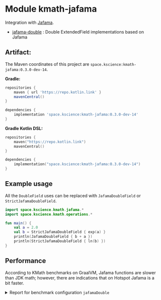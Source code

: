# Module kmath-jafama

Integration with [Jafama](https://github.com/jeffhain/jafama).

 - [jafama-double](src/main/kotlin/space/kscience/kmath/jafama/) : Double ExtendedField implementations based on Jafama


## Artifact:

The Maven coordinates of this project are `space.kscience:kmath-jafama:0.3.0-dev-14`.

**Gradle:**
```gradle
repositories {
    maven { url 'https://repo.kotlin.link' }
    mavenCentral()
}

dependencies {
    implementation 'space.kscience:kmath-jafama:0.3.0-dev-14'
}
```
**Gradle Kotlin DSL:**
```kotlin
repositories {
    maven("https://repo.kotlin.link")
    mavenCentral()
}

dependencies {
    implementation("space.kscience:kmath-jafama:0.3.0-dev-14")
}
```

## Example usage

All the `DoubleField` uses can be replaced with `JafamaDoubleField` or `StrictJafamaDoubleField`.

```kotlin
import space.kscience.kmath.jafama.*
import space.kscience.kmath.operations.*

fun main() {
    val a = 2.0
    val b = StrictJafamaDoubleField { exp(a) }
    println(JafamaDoubleField { b + a })
    println(StrictJafamaDoubleField { ln(b) })
}
```

## Performance

According to KMath benchmarks on GraalVM, Jafama functions are slower than JDK math; however, there are indications that on Hotspot Jafama is a bit faster.

<details>
<summary>
Report for benchmark configuration <code>jafamaDouble</code>
</summary>

* Run on OpenJDK 64-Bit Server VM (build 11.0.11+8-jvmci-21.1-b05) with Java process:

```
/home/commandertvis/graalvm-ce-java11/bin/java -XX:+UnlockExperimentalVMOptions -XX:+EnableJVMCIProduct -XX:-UnlockExperimentalVMOptions -XX:ThreadPriorityPolicy=1 -javaagent:/home/commandertvis/.gradle/caches/modules-2/files-2.1/org.jetbrains.kotlinx/kotlinx-coroutines-core-jvm/1.5.0/d8cebccdcddd029022aa8646a5a953ff88b13ac8/kotlinx-coroutines-core-jvm-1.5.0.jar -Dfile.encoding=UTF-8 -Duser.country=US -Duser.language=en -Duser.variant -ea
```
* JMH 1.21 was used in `thrpt` mode with 1 warmup iteration by 1000 ms and 5 measurement iterations by 1000 ms.

| Benchmark | Score |
|:---------:|:-----:|
|`space.kscience.kmath.benchmarks.JafamaBenchmark.core`|14.35014650168397 &plusmn; 0.9200669832937576 ops/s|
|`space.kscience.kmath.benchmarks.JafamaBenchmark.jafama`|12.048429204455887 &plusmn; 1.2882929181842269 ops/s|
|`space.kscience.kmath.benchmarks.JafamaBenchmark.strictJafama`|12.977653357239152 &plusmn; 1.4122819627470866 ops/s|
</details>


